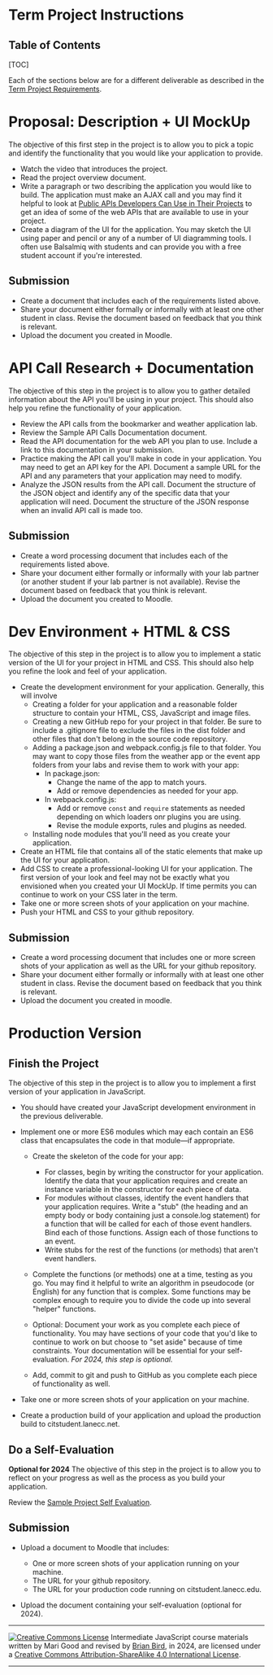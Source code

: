 <h1>Term Project Instructions</h1>

<h2>Table of Contents</h2>

[TOC]

Each of the sections below are for a different deliverable as described in the [Term Project Requirements](CS233JS_ProjectRequirements.html).

# Proposal: Description + UI MockUp

The objective of this first step in the project is to allow you to pick a topic and identify the functionality that you would like your application to provide.

- Watch the video that introduces the project.
- Read the project overview document.
- Write a paragraph or two describing the application you would like to build.  The application must make an AJAX call and you may find it helpful to  look at [Public APIs Developers Can Use in Their Projects](https://www.freecodecamp.org/news/public-apis-for-developers/) to get an idea of some of the web APIs that are available to use in your project.
- Create a diagram of the UI for the application. You may sketch the UI using paper and pencil or any of a number of UI diagramming tools. I often use Balsalmiq with students and can provide you with a free student account if you're interested.

## Submission

- Create a document that includes each of the requirements listed above.
- Share your document either formally or informally with at least one other student in class. Revise the document based on feedback that you think is relevant.
- Upload the document you created in Moodle.

# API Call Research + Documentation

The objective of this step in the project is to allow you to gather detailed information about the API you'll be using in your project. This should also help you refine the functionality of your application.

- Review the API calls from the bookmarker and weather application lab.
- Review the Sample API Calls Documentation document.
- Read the API documentation for the web API you plan to use. Include a link to this documentation in your submission.
- Practice making the API call you'll make in code in your application. You may need to get an API key for the API. Document a sample URL for the API and any parameters that your application may need to modify.
- Analyze the JSON results from the API call. Document the structure of the JSON object and identify any of the specific data that your application will need. Document the structure of the JSON response when an invalid API call is made too.

## Submission

- Create a word processing document that includes each of the requirements listed above.
- Share your document either formally or informally with your lab partner (or another student if your lab partner is not available). Revise the document based on feedback that you think is relevant.
- Upload the document you created to Moodle.

# Dev Environment + HTML & CSS

The objective of this step in the  project is to allow you to implement a static version of the UI for your project in HTML and CSS. This should also help you refine the look and feel of your application.

- Create the development environment for your application. Generally, this will involve 
  - Creating a folder for your application and a reasonable folder structure to contain your HTML, CSS, JavaScript and image files.
  - Creating a new GitHub repo for your project in that folder. Be sure to include a .gitignore file to exclude the files in the dist folder and other files that don't belong in the source code repository.
  - Adding a package.json and webpack.config.js file to that folder. You may want to copy those files from the weather app or the event app folders from  your labs and revise them to work with your app:
    - In package.json:
      - Change the name of the app to match yours.
      - Add or remove dependencies as needed for your app.
    - In webpack.config.js:
      - Add or remove `const` and `require` statements as needed depending on which loaders onr plugins you are using.
      - Revise the module exports, rules and plugins as needed.
  - Installing node modules that you'll need as you create your application.
- Create an HTML file that contains all of the static elements that make up the UI for your application.
- Add CSS to create a professional-looking UI for your application. The  first version of your look and feel may not be exactly what you  envisioned when you created your UI MockUp. If time permits you can  continue to work on your CSS later in the term.
- Take one or more screen shots of your application on your machine.
- Push your HTML and CSS to your github repository.

## Submission

- Create a word processing document that includes one or more screen shots of  your application as well as the URL for your github repository.
- Share your document either formally or informally with at least one other  student in class. Revise the document based on feedback that you think  is relevant.
- Upload the document you created in moodle.

# Production Version

## Finish the Project

The objective of this step in the project is to allow you to implement a first version of your application in JavaScript. 

- You should have created your JavaScript development environment in the previous deliverable.
- Implement one or more ES6 modules which may each contain an ES6 class that encapsulates the code in that module&mdash;if appropriate.
  - Create the skeleton of the code for your app:
    - For classes, begin by writing the constructor for your application. Identify the data that your application requires and create an instance variable in the constructor for each piece of data. 
    - For modules without classes, identify the event handlers that your application requires. Write a "stub" (the heading and an empty  body or body containing just a console.log statement) for a function that will be called for each of those event handlers. Bind each of those functions. Assign each of those functions to an event.
    - Write stubs for the rest of the functions (or methods) that aren't event handlers. 
  
  - Complete the functions (or methods) one at a time, testing as you go. You may find it helpful to write an algorithm in pseudocode (or English) for any function that is complex. Some functions may be  complex enough to require you to divide the code up into several  "helper" functions.
  - Optional: Document your work as you complete each piece of functionality. You may have sections of your code that you'd like to continue to work on but choose to "set aside" because of time constraints. Your documentation will be essential for your self-evaluation.
    *For 2024, this step is optional.*
  - Add, commit to git and push to GitHub as you complete each piece of functionality as well.
  
- Take one or more screen shots of your application on your machine.
- Create a production build of your application and upload the production build to citstudent.lanecc.net.

## Do a Self-Evaluation

  **Optional for 2024**
The objective of this step in the project is to allow you to reflect  on your progress as well as the process as you build your application. 

Review the [Sample Project Self Evaluation](SampleProjectSelf-Evaluation.html).

## Submission

- Upload a document to Moodle that includes:
  -  One or more screen shots of your application running on your machine.
  - The URL for your github repository.
  - The URL for your production code running on citstudent.lanecc.edu.

- Upload the document containing your self-evaluation (optional for 2024).



---

[![Creative Commons License](https://i.creativecommons.org/l/by-sa/4.0/88x31.png)](http://creativecommons.org/licenses/by-sa/4.0/) Intermediate JavaScript course materials written by Mari Good and revised by [Brian Bird](https://profbird.dev), in <time>2024</time>, are licensed under a [Creative Commons Attribution-ShareAlike 4.0 International License](http://creativecommons.org/licenses/by-sa/4.0/). 

---

